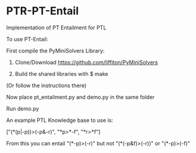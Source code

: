 # PTR-PT-Entail
Implementation of PT Entailment for PTL

To use PT-Entail:

First compile the PyMiniSolvers Library:

1. Clone/Download https://github.com/liffiton/PyMiniSolvers 

2. Build the shared libraries with $ make

(Or follow the instructions there)

Now place pt_entailment.py and demo.py in the same folder 

Run demo.py

An example PTL Knowledge base to use is:

\["(\*(p|\-p))\>(\-p&\-r)", "\*p\>\*\-f", "\*r\>\*f"\]

From this you can entail "(\*\-p)\>(\-r)"
but not "(\*(\-p&f)\>(\-r))" or "(\*\-p)\>(\-f)"



